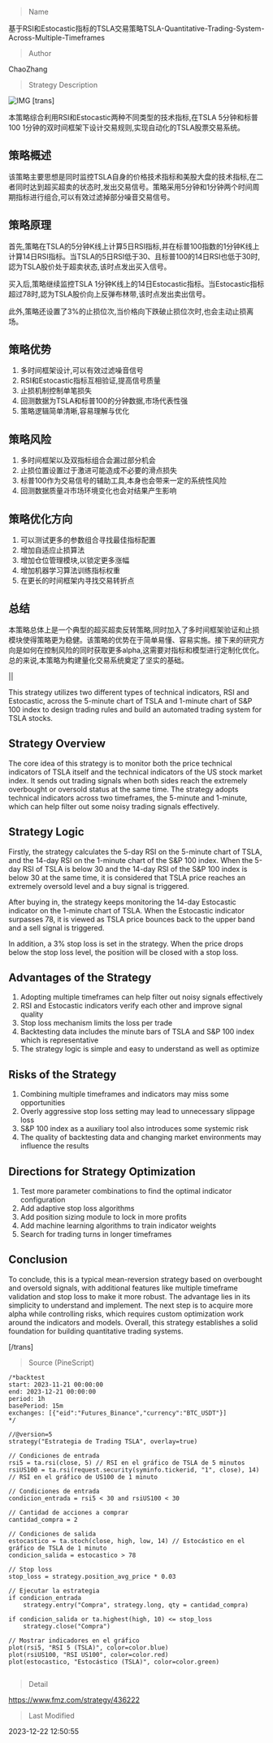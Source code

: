 
> Name

基于RSI和Estocastic指标的TSLA交易策略TSLA-Quantitative-Trading-System-Across-Multiple-Timeframes

> Author

ChaoZhang

> Strategy Description

![IMG](https://www.fmz.com/upload/asset/11f106c662ba999a7e7.png)
[trans]

本策略综合利用RSI和Estocastic两种不同类型的技术指标,在TSLA 5分钟和标普100 1分钟的双时间框架下设计交易规则,实现自动化的TSLA股票交易系统。

## 策略概述

该策略主要思想是同时监控TSLA自身的价格技术指标和美股大盘的技术指标,在二者同时达到超买超卖的状态时,发出交易信号。策略采用5分钟和1分钟两个时间周期指标进行组合,可以有效过滤掉部分噪音交易信号。 

## 策略原理

首先,策略在TSLA的5分钟K线上计算5日RSI指标,并在标普100指数的1分钟K线上计算14日RSI指标。当TSLA的5日RSI低于30、且标普100的14日RSI也低于30时,認为TSLA股价处于超卖状态,该时点发出买入信号。

买入后,策略继续监控TSLA 1分钟K线上的14日Estocastic指标。当Estocastic指标超过78时,認为TSLA股价向上反弹布林带,该时点发出卖出信号。

此外,策略还设置了3%的止损位次,当价格向下跌破止损位次时,也会主动止损离场。

## 策略优势

1. 多时间框架设计,可以有效过滤噪音信号
2. RSI和Estocastic指标互相验证,提高信号质量 
3. 止损机制控制单笔损失
4. 回测数据为TSLA和标普100的分钟数据,市场代表性强
5. 策略逻辑简单清晰,容易理解与优化

## 策略风险

1. 多时间框架以及双指标组合会漏过部分机会
2. 止损位置设置过于激进可能造成不必要的滑点损失
3. 标普100作为交易信号的辅助工具,本身也会带来一定的系统性风险
4. 回测数据质量과市场环境变化也会对结果产生影响

## 策略优化方向 

1. 可以测试更多的参数组合寻找最佳指标配置
2. 增加自适应止损算法
3. 增加仓位管理模块,以锁定更多涨幅
4. 增加机器学习算法训练指标权重
5. 在更长的时间框架内寻找交易转折点

## 总结

本策略总体上是一个典型的超买超卖反转策略,同时加入了多时间框架验证和止损模块使得策略更为稳健。该策略的优势在于简单易懂、容易实施。接下来的研究方向是如何在控制风险的同时获取更多alpha,这需要对指标和模型进行定制化优化。总的来说,本策略为构建量化交易系统奠定了坚实的基础。

||

 
This strategy utilizes two different types of technical indicators, RSI and Estocastic, across the 5-minute chart of TSLA and 1-minute chart of S&P 100 index to design trading rules and build an automated trading system for TSLA stocks.
 
## Strategy Overview
 
The core idea of this strategy is to monitor both the price technical indicators of TSLA itself and the technical indicators of the US stock market index. It sends out trading signals when both sides reach the extremely overbought or oversold status at the same time. The strategy adopts technical indicators across two timeframes, the 5-minute and 1-minute, which can help filter out some noisy trading signals effectively.
  
## Strategy Logic
 
Firstly, the strategy calculates the 5-day RSI on the 5-minute chart of TSLA, and the 14-day RSI on the 1-minute chart of the S&P 100 index. When the 5-day RSI of TSLA is below 30 and the 14-day RSI of the S&P 100 index is below 30 at the same time, it is considered that TSLA price reaches an extremely oversold level and a buy signal is triggered.
 
After buying in, the strategy keeps monitoring the 14-day Estocastic indicator on the 1-minute chart of TSLA. When the Estocastic indicator surpasses 78, it is viewed as TSLA price bounces back to the upper band and a sell signal is triggered.
 
In addition, a 3% stop loss is set in the strategy. When the price drops below the stop loss level, the position will be closed with a stop loss. 
 
## Advantages of the Strategy
 
1. Adopting multiple timeframes can help filter out noisy signals effectively
2. RSI and Estocastic indicators verify each other and improve signal quality
3. Stop loss mechanism limits the loss per trade  
4. Backtesting data includes the minute bars of TSLA and S&P 100 index which is representative
5. The strategy logic is simple and easy to understand as well as optimize

## Risks of the Strategy

1. Combining multiple timeframes and indicators may miss some opportunities 
2. Overly aggressive stop loss setting may lead to unnecessary slippage loss
3. S&P 100 index as a auxiliary tool also introduces some systemic risk 
4. The quality of backtesting data and changing market environments may influence the results

## Directions for Strategy Optimization

1. Test more parameter combinations to find the optimal indicator configuration
2. Add adaptive stop loss algorithms 
3. Add position sizing module to lock in more profits
4. Add machine learning algorithms to train indicator weights
5. Search for trading turns in longer timeframes 

## Conclusion

To conclude, this is a typical mean-reversion strategy based on overbought and oversold signals, with additional features like multiple timeframe validation and stop loss to make it more robust. The advantage lies in its simplicity to understand and implement. The next step is to acquire more alpha while controlling risks, which requires custom optimization work around the indicators and models. Overall, this strategy establishes a solid foundation for building quantitative trading systems.

[/trans]



> Source (PineScript)

``` pinescript
/*backtest
start: 2023-11-21 00:00:00
end: 2023-12-21 00:00:00
period: 1h
basePeriod: 15m
exchanges: [{"eid":"Futures_Binance","currency":"BTC_USDT"}]
*/

//@version=5
strategy("Estrategia de Trading TSLA", overlay=true)

// Condiciones de entrada
rsi5 = ta.rsi(close, 5) // RSI en el gráfico de TSLA de 5 minutos
rsiUS100 = ta.rsi(request.security(syminfo.tickerid, "1", close), 14) // RSI en el gráfico de US100 de 1 minuto

// Condiciones de entrada
condicion_entrada = rsi5 < 30 and rsiUS100 < 30

// Cantidad de acciones a comprar
cantidad_compra = 2

// Condiciones de salida
estocastico = ta.stoch(close, high, low, 14) // Estocástico en el gráfico de TSLA de 1 minuto
condicion_salida = estocastico > 78

// Stop loss
stop_loss = strategy.position_avg_price * 0.03

// Ejecutar la estrategia
if condicion_entrada
    strategy.entry("Compra", strategy.long, qty = cantidad_compra)

if condicion_salida or ta.highest(high, 10) <= stop_loss
    strategy.close("Compra")

// Mostrar indicadores en el gráfico
plot(rsi5, "RSI 5 (TSLA)", color=color.blue)
plot(rsiUS100, "RSI US100", color=color.red)
plot(estocastico, "Estocástico (TSLA)", color=color.green)


```

> Detail

https://www.fmz.com/strategy/436222

> Last Modified

2023-12-22 12:50:55
